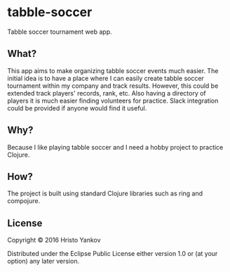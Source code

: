 # tabble-soccer
Tabble soccer tournament web app.

## What?

This app aims to make organizing tabble soccer events much easier. The initial idea is to have a place where I can easily create tabble soccer tournament within my company and track results. However, this could be extended track players' records, rank, etc. Also having a directory of players it is much easier finding volunteers for practice. Slack integration could be provided if anyone would find it useful.

## Why?

Because I like playing tabble soccer and I need a hobby project to practice Clojure.

## How?

The project is built using standard Clojure libraries such as ring and compojure.

## License

Copyright © 2016 Hristo Yankov

Distributed under the Eclipse Public License either version 1.0 or (at
your option) any later version.
